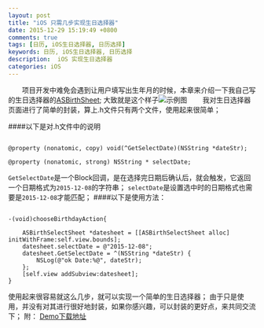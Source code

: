 ```yaml
---
layout: post
title: "iOS 只需几步实现生日选择器"
date: 2015-12-29 15:19:49 +0800
comments: true
tags: [日历, iOS生日选择器, 日历选择]
keywords: 日历, iOS生日选择器, 日历选择
description:  iOS 实现生日选择器
categories: iOS
---
```

  项目开发中难免会遇到让用户填写出生年月的时候，本章来介绍一下我自己写的生日选择器的[ASBirthSheet](https://github.com/Ashen-Zhao/ASBirthSheet); 
大致就是这个样子![示例图](http://ashen-zhao.github.io/images/birthsrceenshot.png)
  我对生日选择器页面进行了简单的封装，算上.h文件只有两个文件，使用起来很简单；
<!--more-->
####以下是对.h文件中的说明
<pre><code>
@property (nonatomic, copy) void(^GetSelectDate)(NSString *dateStr);

@property (nonatomic, strong) NSString * selectDate;
</code></pre>
`GetSelectDate`是一个Block回调，是在选择完日期后确认后，就会触发，它返回一个日期格式为`2015-12-08`的字符串；
`selectDate`是设置选中时的日期格式也需要是`2015-12-08`才能匹配；
####以下是使用方法：
<pre><code>
-(void)chooseBirthdayAction{

    ASBirthSelectSheet *datesheet = [[ASBirthSelectSheet alloc] initWithFrame:self.view.bounds];
    datesheet.selectDate = @"2015-12-08";
    datesheet.GetSelectDate = ^(NSString *dateStr) {
        NSLog(@"ok Date:%@", dateStr);
    };
    [self.view addSubview:datesheet];
}
</code></pre>
使用起来很容易就这么几步，就可以实现一个简单的生日选择器；
由于只是使用，并没有对其进行很好地封装，如果你感兴趣，可以封装的更好点，来共同交流下；
附：
[Demo下载地址](https://github.com/Ashen-Zhao/ASBirthSheet)
